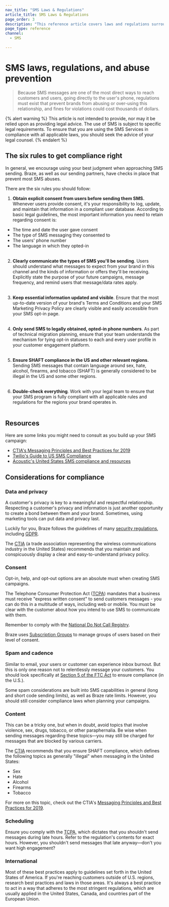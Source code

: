 ```yaml
---
nav_title: "SMS Laws & Regulations"
article_title: SMS Laws & Regulations
page_order: 3
description: "This reference article covers laws and regulations surrounding SMS and MMS."
page_type: reference
channel:
  - SMS
  
---
```


# SMS laws, regulations, and abuse prevention

> Because SMS messages are one of the most direct ways to reach customers and users, going directly to the user's phone, regulations must exist that prevent brands from abusing or over-using this relationship, and fines for violations could cost thousands of dollars. 

{% alert warning %}
This article is not intended to provide, nor may it be relied upon as providing legal advice. The use of SMS is subject to specific legal requirements. To ensure that you are using the SMS Services in compliance with all applicable laws, you should seek the advice of your legal counsel.
{% endalert %}

## The six rules to get compliance right

In general, we encourage using your best judgment when approaching SMS sending. Braze, as well as our sending partners, have checks in place that prevent most SMS abuses.

There are the six rules you should follow:

1. **Obtain explicit consent from users before sending them SMS.** Whenever users provide consent, it's your responsibility to log, update, and maintain that information in a compliant user database. According to basic legal guidelines, the most important information you need to retain regarding consent is:
  - The time and date the user gave consent
  - The type of SMS messaging they consented to
  - The users' phone number
  - The language in which they opted-in<br><br>

2. **Clearly communicate the types of SMS you'll be sending**. Users should understand what messages to expect from your brand in this channel and the kinds of information or offers they'll be receiving. Explicitly state the purpose of your future campaigns, message frequency, and remind users that message/data rates apply.<br><br>

3. **Keep essential information updated and visible**. Ensure that the most up-to-date version of your brand's Terms and Conditions and your SMS Marketing Privacy Policy are clearly visible and easily accessible from your SMS opt-in page.<br><br>

4. **Only send SMS to legally obtained, opted-in phone numbers**. As part of technical migration planning, ensure that your team understands the mechanism for tying opt-in statuses to each and every user profile in your customer engagement platform.<br><br>

5. **Ensure SHAFT compliance in the US and other relevant regions.** Sending SMS messages that contain language around sex, hate, alcohol, firearms, and tobacco (SHAFT) is generally considered to be illegal in the US and some other regions.<br><br>

6. **Double-check everything**. Work with your legal team to ensure that your SMS program is fully compliant with all applicable rules and regulations for the regions your brand operates in.<br><br>

## Resources

Here are some links you might need to consult as you build up your SMS campaign:

- [CTIA's Messaging Principles and Best Practices for 2019](https://api.ctia.org/wp-content/uploads/2019/07/190719-CTIA-Messaging-Principles-and-Best-Practices-FINAL.pdf)
- [Twilio's Guide to US SMS Compliance](https://www.twilio.com/learn/call-and-text-marketing/guide-to-us-sms-compliance)
- [Acoustic's United States SMS compliance and resources](https://help.goacoustic.com/hc/en-us/articles/360043717414-United-States-SMS-compliance-and-resources)

## Considerations for compliance

### Data and privacy

A customer's privacy is key to a meaningful and respectful relationship. Respecting a customer's privacy and information is just another opportunity to create a bond between them and your brand. Sometimes, using marketing tools can put data and privacy last.

Luckily for you, Braze follows the guidelines of many [security regulations]({{site.baseurl}}/developer_guide/disclosures/security_qualifications/#security-qualifications "Braze security qualifications"), including [GDPR]({{site.baseurl}}/dp-technical-assistance/).

The [CTIA](https://www.ctia.org/) (a trade association representing the wireless communications industry in the United States) recommends that you maintain and conspicuously display a clear and easy-to-understand privacy policy.

### Consent

Opt-in, help, and opt-out options are an absolute must when creating SMS campaigns.

The Telephone Consumer Protection Act ([TCPA](https://en.wikipedia.org/wiki/Telephone_Consumer_Protection_Act_of_1991 "Wikipedia:Telephone Consumer Protection Act of 1991")) mandates that a business must receive "express written consent" to send customers messages - you can do this in a multitude of ways, including web or mobile. You must be clear with the customer about how you intend to use SMS to communicate with them.

Remember to comply with the [National Do Not Call Registry](https://www.donotcall.gov/).

Braze uses [Subscription Groups]({{site.baseurl}}/user_guide/message_building_by_channel/sms/keywords/) to manage groups of users based on their level of consent.

### Spam and cadence

Similar to email, your users or customer can experience inbox burnout. But this is only one reason not to relentlessly message your customers. You should look specifically at [Section 5 of the FTC Act](https://www.federalreserve.gov/boarddocs/supmanual/cch/ftca.pdf "PDF: Federal Trade Commission Act Section 5") to ensure compliance (in the U.S.).

Some spam considerations are built into SMS capabilities in general (long and short code sending limits), as well as Braze rate limits. However, you should still consider compliance laws when planning your campaigns.

### Content

This can be a tricky one, but when in doubt, avoid topics that involve violence, sex, drugs, tobacco, or other paraphernalia. Be wise when sending messages regarding these topics—you may still be charged for messages that are blocked by various carriers.

The [CTIA](https://www.ctia.org/) recommends that you ensure SHAFT compliance, which defines the following topics as generally "illegal" when messaging in the United States:

- Sex
- Hate
- Alcohol
- Firearms
- Tobacco

For more on this topic, check out the CTIA's [Messaging Principles and Best Practices for 2019](https://api.ctia.org/wp-content/uploads/2019/07/190719-CTIA-Messaging-Principles-and-Best-Practices-FINAL.pdf).

### Scheduling

Ensure you comply with the [TCPA](https://en.wikipedia.org/wiki/telephone_consumer_protection_act_of_1991), which dictates that you shouldn't send messages during late hours. Refer to the regulation's contents for exact hours. However, you shouldn't send messages that late anyway—don't you want high engagement?

### International

Most of these best practices apply to guidelines set forth in the United States of America. If you're reaching customers outside of U.S. regions, research best practices and laws in those areas. It's always a best practice to act in a way that adheres to the most stringent regulations, which are usually applied in the United States, Canada, and countries part of the European Union.
